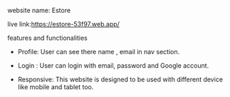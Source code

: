 website name: Estore

live link:https://estore-53f97.web.app/

features and functionalities

- Profile: User can see there name , email in nav section.

- Login : User can login with email, password and Google account.

- Responsive: This website is designed to be used with different device like mobile and tablet too.
